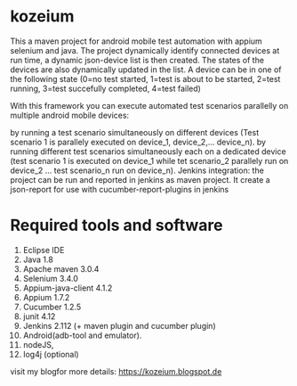 # kozeium
This a maven project for android mobile test automation with appium selenium and java. The project dynamically identify connected devices at run time, a dynamic json-device list is then created. The states of the devices are also dynamically updated in the list. A device can be in one of the following state (0=no test started, 1=test is about to be started, 2=test running, 3=test succefully completed, 4=test failed)

With this framework you can execute automated test scenarios parallelly on multiple android mobile devices:

by running a test scenario simultaneously on different devices (Test scenario 1 is parallely executed on device_1, device_2,... device_n).
by running different test scenarios simultaneously each on a dedicated device (test scenario 1 is executed on device_1 while tet scenario_2 parallely run on device_2 ... test scenario_n run on device_n).
Jenkins integration: the project can be run and reported in jenkins as maven project. It create a json-report for use with cucumber-report-plugins in jenkins

# Required tools and software

1. Eclipse IDE
2. Java 1.8
3. Apache maven 3.0.4
4. Selenium 3.4.0
5. Appium-java-client 4.1.2
6. Appium 1.7.2
7. Cucumber 1.2.5
8. junit 4.12
9. Jenkins 2.112 (+ maven plugin and cucumber plugin)
10. Android(adb-tool and emulator).
11. nodeJS,
12. log4j (optional)

visit my blogfor more details: https://kozeium.blogspot.de



